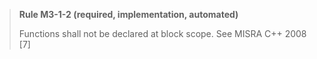 > **Rule M3-1-2 (required, implementation, automated)**
>
> Functions shall not be declared at block scope.
> See MISRA C++ 2008 [7]

